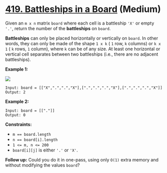 # [419. Battleships in a Board][link] (Medium)

[link]: https://leetcode.com/problems/battleships-in-a-board/

Given an `m x n` matrix `board` where each cell is a battleship `'X'` or empty `'.'`, return the
number of the **battleships** on `board`.

**Battleships** can only be placed horizontally or vertically on `board`. In other words, they can
only be made of the shape `1 x k` ( `1` row, `k` columns) or `k x 1` ( `k` rows, `1` column), where
`k` can be of any size. At least one horizontal or vertical cell separates between two battleships
(i.e., there are no adjacent battleships).

**Example 1:**

![](https://assets.leetcode.com/uploads/2021/04/10/battelship-grid.jpg)

```
Input: board = [["X",".",".","X"],[".",".",".","X"],[".",".",".","X"]]
Output: 2
```

**Example 2:**

```
Input: board = [["."]]
Output: 0
```

**Constraints:**

- `m == board.length`
- `n == board[i].length`
- `1 <= m, n <= 200`
- `board[i][j]` is either `'.'` or `'X'`.

**Follow up:** Could you do it in one-pass, using only `O(1)` extra memory and without modifying the
values `board`?
